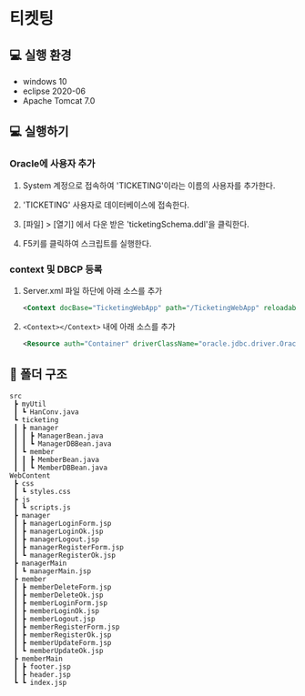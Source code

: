 # 티켓팅

## 💻 실행 환경
- windows 10
- eclipse 2020-06
- Apache Tomcat 7.0

## 💻 실행하기
### Oracle에 사용자 추가
1. System 계정으로 접속하여 'TICKETING'이라는 이름의 사용자를 추가한다.

2. 'TICKETING' 사용자로 데이터베이스에 접속한다.

3. [파일] > [열기] 에서 다운 받은 'ticketingSchema.ddl'을 클릭한다.

4. F5키를 클릭하여 스크립트를 실행한다.

### context 및 DBCP 등록
1. Server.xml 파일 하단에 아래 소스를 추가
    ``` xml
    <Context docBase="TicketingWebApp" path="/TicketingWebApp" reloadable="true" source="org.eclipse.jst.jee.server:TicketingWebApp"></Context>
    ```
2. `<Context></Context>` 내에 아래 소스를 추가
    ``` xml
    <Resource auth="Container" driverClassName="oracle.jdbc.driver.OracleDriver" maxActive="100" maxIdle="30" maxWait="10000" name="jdbc/oracle" password="1234" type="javax.sql.DataSource" url="jdbc:oracle:thin:@localhost:1521:xe" username="TICKETING"/>
    ```

## 📂 폴더 구조
```
src
 ┣ myUtil
 ┃ ┗ HanConv.java
 ┗ ticketing
 ┃ ┣ manager
 ┃ ┃ ┣ ManagerBean.java
 ┃ ┃ ┗ ManagerDBBean.java
 ┃ ┗ member
 ┃ ┃ ┣ MemberBean.java
 ┃ ┃ ┗ MemberDBBean.java
WebContent
 ┣ css
 ┃ ┗ styles.css
 ┣ js
 ┃ ┗ scripts.js
 ┣ manager
 ┃ ┣ managerLoginForm.jsp
 ┃ ┣ managerLoginOk.jsp
 ┃ ┣ managerLogout.jsp
 ┃ ┣ managerRegisterForm.jsp
 ┃ ┗ managerRegisterOk.jsp
 ┣ managerMain
 ┃ ┗ managerMain.jsp
 ┣ member
 ┃ ┣ memberDeleteForm.jsp
 ┃ ┣ memberDeleteOk.jsp
 ┃ ┣ memberLoginForm.jsp
 ┃ ┣ memberLoginOk.jsp
 ┃ ┣ memberLogout.jsp
 ┃ ┣ memberRegisterForm.jsp
 ┃ ┣ memberRegisterOk.jsp
 ┃ ┣ memberUpdateForm.jsp
 ┃ ┗ memberUpdateOk.jsp
 ┣ memberMain
 ┃ ┣ footer.jsp
 ┃ ┣ header.jsp
 ┗ ┗ index.jsp
```